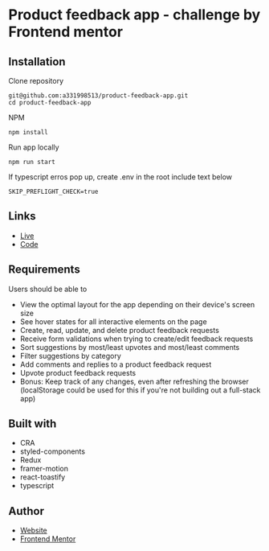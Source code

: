 # Product feedback app - challenge by Frontend mentor


## Installation

Clone repository

```
git@github.com:a331998513/product-feedback-app.git
cd product-feedback-app
```

NPM

```npm install```

Run app locally

```npm run start```

If typescript erros pop up, create .env in the root include text below
```
SKIP_PREFLIGHT_CHECK=true
```

## Links
- [Live](https://product-feedback-app.herokuapp.com/)
- [Code](https://github.com/a331998513/product-feedback-app)

## Requirements

Users should be able to 

- View the optimal layout for the app depending on their device's screen size
- See hover states for all interactive elements on the page
- Create, read, update, and delete product feedback requests
- Receive form validations when trying to create/edit feedback requests
- Sort suggestions by most/least upvotes and most/least comments
- Filter suggestions by category
- Add comments and replies to a product feedback request
- Upvote product feedback requests
- Bonus: Keep track of any changes, even after refreshing the browser (localStorage could be used for this if you're not building out a full-stack app)


## Built with
- CRA
- styled-components
- Redux
- framer-motion
- react-toastify
- typescript

## Author
- [Website](https://www.jayyy.site/)
- [Frontend Mentor](https://www.frontendmentor.io/profile/a331998513)
